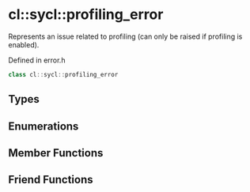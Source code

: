 ---
---
# cl::sycl::profiling_error

Represents an issue related to profiling (can only be raised if profiling is enabled). 

Defined in error.h

```cpp
class cl::sycl::profiling_error
```

## Types

## Enumerations

## Member Functions


## Friend Functions

